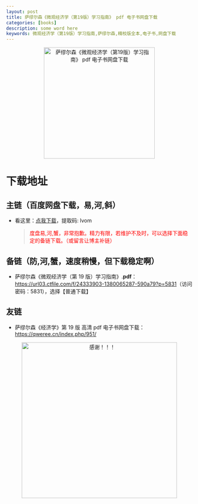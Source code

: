```yaml
---
layout: post
title: 萨缪尔森《微观经济学（第19版）学习指南》 pdf 电子书网盘下载
categories: [books]
description: some word here
keywords: 微观经济学（第19版）学习指南,萨缪尔森,精校版全本,电子书,网盘下载
---
```


<div align="center"><img src="https://qweree.cn/wp-content/uploads/2024/10/wei-guan-jing-ji-xuej-xue-xi-zhi-nan.jpg" alt="萨缪尔森《微观经济学（第19版）学习指南》 pdf 电子书网盘下载" width="300px" height="auto"></div>

# 下载地址

## 主链（百度网盘下载，易,河,斜）

- 看这里：[点我下载](https://pan.baidu.com/s/1iMXUbSbtZQZjDcqDmnWUyw?pwd=lvom)，提取码: lvom

  > <p style="color:red" >度盘易,河,蟹，非常抱歉。精力有限，若维护不及时，可以选择下面稳定的备链下载。（或留言让博主补链）</p>

## 备链（防,河,蟹，速度稍慢，但下载稳定啊）

- 萨缪尔森《微观经济学（第 19 版）学习指南》.**pdf**：<https://url03.ctfile.com/f/24333903-1380065287-590a79?p=5831>（访问密码：5831），选择【普通下载】

## 友链

- 萨缪尔森《经济学》第 19 版 高清 pdf 电子书网盘下载：<https://qweree.cn/index.php/951/>

<div align="center"><img src="https://pic.imgdb.cn/item/661246bf68eb935713c7f81c.gif" alt="感谢！！！" width="420px" height="auto"/></div>
